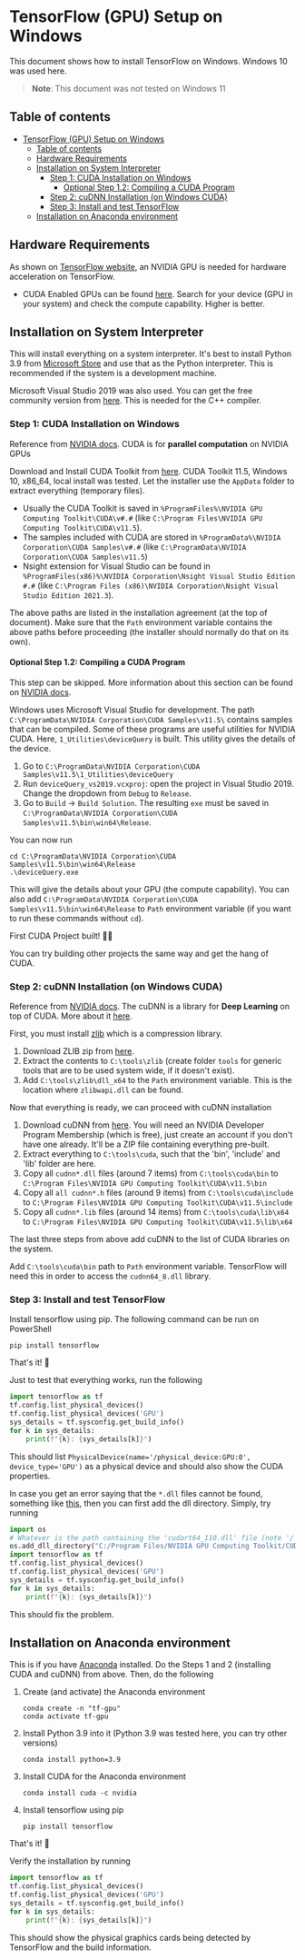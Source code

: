 # TensorFlow (GPU) Setup on Windows

This document shows how to install TensorFlow on Windows. Windows 10 was used here.

> **Note**: This document was not tested on Windows 11

## Table of contents

- [TensorFlow (GPU) Setup on Windows](#tensorflow-gpu-setup-on-windows)
    - [Table of contents](#table-of-contents)
    - [Hardware Requirements](#hardware-requirements)
    - [Installation on System Interpreter](#installation-on-system-interpreter)
        - [Step 1: CUDA Installation on Windows](#step-1-cuda-installation-on-windows)
            - [Optional Step 1.2: Compiling a CUDA Program](#optional-step-12-compiling-a-cuda-program)
        - [Step 2: cuDNN Installation (on Windows CUDA)](#step-2-cudnn-installation-on-windows-cuda)
        - [Step 3: Install and test TensorFlow](#step-3-install-and-test-tensorflow)
    - [Installation on Anaconda environment](#installation-on-anaconda-environment)

## Hardware Requirements

As shown on [TensorFlow website](https://www.tensorflow.org/install/gpu#hardware_requirements), an NVIDIA GPU is needed for hardware acceleration on TensorFlow.

- CUDA Enabled GPUs can be found [here](https://developer.nvidia.com/cuda-gpus). Search for your device (GPU in your system) and check the compute capability. Higher is better.

## Installation on System Interpreter

This will install everything on a system interpreter. It's best to install Python 3.9 from [Microsoft Store](https://www.microsoft.com/en-us/p/python-39/9p7qfqmjrfp7?activetab=pivot:overviewtab) and use that as the Python interpreter. This is recommended if the system is a development machine.

Microsoft Visual Studio 2019 was also used. You can get the free community version from [here](https://visualstudio.microsoft.com/vs/). This is needed for the C++ compiler.

### Step 1: CUDA Installation on Windows

Reference from [NVIDIA docs](https://docs.nvidia.com/cuda/cuda-installation-guide-microsoft-windows/index.html). CUDA is for **parallel computation** on NVIDIA GPUs

Download and Install CUDA Toolkit from [here](https://developer.nvidia.com/cuda-downloads). CUDA Toolkit 11.5, Windows 10, x86_64, local install was tested. Let the installer use the `AppData` folder to extract everything (temporary files).

- Usually the CUDA Toolkit is saved in `%ProgramFiles%\NVIDIA GPU Computing Toolkit\CUDA\v#.#` (like `C:\Program Files\NVIDIA GPU Computing Toolkit\CUDA\v11.5`).
- The samples included with CUDA are stored in `%ProgramData%\NVIDIA Corporation\CUDA Samples\v#.#` (like `C:\ProgramData\NVIDIA Corporation\CUDA Samples\v11.5`)
- Nsight extension for Visual Studio can be found in `%ProgramFiles(x86)%\NVIDIA Corporation\Nsight Visual Studio Edition #.#` (like `C:\Program Files (x86)\NVIDIA Corporation\Nsight Visual Studio Edition 2021.3`).

The above paths are listed in the installation agreement (at the top of document). Make sure that the `Path` environment variable contains the above paths before proceeding (the installer should normally do that on its own).

#### Optional Step 1.2: Compiling a CUDA Program

This step can be skipped. More information about this section can be found on [NVIDIA docs](https://docs.nvidia.com/cuda/cuda-installation-guide-microsoft-windows/index.html#compiling-cuda-programs).

Windows uses Microsoft Visual Studio for development. The path `C:\ProgramData\NVIDIA Corporation\CUDA Samples\v11.5\` contains samples that can be compiled. Some of these programs are useful utilities for NVIDIA CUDA. Here, `1_Utilities\deviceQuery` is built. This utility gives the details of the device.

1. Go to `C:\ProgramData\NVIDIA Corporation\CUDA Samples\v11.5\1_Utilities\deviceQuery`
2. Run `deviceQuery_vs2019.vcxproj`: open the project in Visual Studio 2019. Change the dropdown from `Debug` to `Release`.
3. Go to `Build` -> `Build Solution`. The resulting `exe` must be saved in `C:\ProgramData\NVIDIA Corporation\CUDA Samples\v11.5\bin\win64\Release`.

You can now run

```pwsh
cd C:\ProgramData\NVIDIA Corporation\CUDA Samples\v11.5\bin\win64\Release
.\deviceQuery.exe
```

This will give the details about your GPU (the compute capability). You can also add `C:\ProgramData\NVIDIA Corporation\CUDA Samples\v11.5\bin\win64\Release` to `Path` environment variable (if you want to run these commands without `cd`).

First CUDA Project built! :tada::smile:

You can try building other projects the same way and get the hang of CUDA.

### Step 2: cuDNN Installation (on Windows CUDA)

Reference from [NVIDIA docs](https://docs.nvidia.com/deeplearning/cudnn/install-guide/index.html). The cuDNN is a library for **Deep Learning** on top of CUDA. More about it [here](https://developer.nvidia.com/cudnn).

First, you must install [zlib](https://www.zlib.net/) which is a compression library.

1. Download ZLIB zip from [here](http://www.winimage.com/zLibDll/zlib123dllx64.zip).
2. Extract the contents to `C:\tools\zlib` (create folder `tools` for generic tools that are to be used system wide, if it doesn't exist).
3. Add `C:\tools\zlib\dll_x64` to the `Path` environment variable. This is the location where `zlibwapi.dll` can be found.

Now that everything is ready, we can proceed with cuDNN installation

1. Download cuDNN from [here](https://developer.nvidia.com/rdp/cudnn-download). You will need an NVIDIA Developer Program Membership (which is free), just create an account if you don't have one already. It'll be a ZIP file containing everything pre-built.
2. Extract everything to `C:\tools\cuda`, such that the 'bin', 'include' and 'lib' folder are here.
3. Copy all `cudnn*.dll` files (around 7 items) from `C:\tools\cuda\bin` to `C:\Program Files\NVIDIA GPU Computing Toolkit\CUDA\v11.5\bin`
4. Copy all `all cudnn*.h` files (around 9 items) from `C:\tools\cuda\include` to `C:\Program Files\NVIDIA GPU Computing Toolkit\CUDA\v11.5\include`
5. Copy all `cudnn*.lib` files (around 14 items) from `C:\tools\cuda\lib\x64` to `C:\Program Files\NVIDIA GPU Computing Toolkit\CUDA\v11.5\lib\x64`

The last three steps from above add cuDNN to the list of CUDA libraries on the system.

Add `C:\tools\cuda\bin` path to `Path` environment variable. TensorFlow will need this in order to access the `cudnn64_8.dll` library.

### Step 3: Install and test TensorFlow

Install tensorflow using pip. The following command can be run on PowerShell

```pwsh
pip install tensorflow
```

That's it! :confetti_ball:

Just to test that everything works, run the following

```py
import tensorflow as tf
tf.config.list_physical_devices()
tf.config.list_physical_devices('GPU')
sys_details = tf.sysconfig.get_build_info()
for k in sys_details:
    print(f"{k}: {sys_details[k]}")
```

This should list `PhysicalDevice(name='/physical_device:GPU:0', device_type='GPU')` as a physical device and should also show the CUDA properties.

In case you get an error saying that the `*.dll` files cannot be found, something like [this](https://github.com/tensorflow/tensorflow/issues/48868), then you can first add the dll directory. Simply, try running

```py
import os
# Whatever is the path containing the 'cudart64_110.dll' file (note '/', not '\')
os.add_dll_directory("C:/Program Files/NVIDIA GPU Computing Toolkit/CUDA/v11.5/bin")
import tensorflow as tf
tf.config.list_physical_devices()
tf.config.list_physical_devices('GPU')
sys_details = tf.sysconfig.get_build_info()
for k in sys_details:
    print(f"{k}: {sys_details[k]}")
```

This should fix the problem.

## Installation on Anaconda environment

This is if you have [Anaconda](https://anaconda.org/) installed. Do the Steps 1 and 2 (installing CUDA and cuDNN) from above. Then, do the following

1. Create (and activate) the Anaconda environment

    ```pwsh
    conda create -n "tf-gpu"
    conda activate tf-gpu
    ```

2. Install Python 3.9 into it (Python 3.9 was tested here, you can try other versions)

    ```pwsh
    conda install python=3.9
    ```

3. Install CUDA for the Anaconda environment

    ```pwsh
    conda install cuda -c nvidia
    ```

4. Install tensorflow using pip

    ```pwsh
    pip install tensorflow
    ```

That's it! :tada:

Verify the installation by running

```py
import tensorflow as tf
tf.config.list_physical_devices()
tf.config.list_physical_devices('GPU')
sys_details = tf.sysconfig.get_build_info()
for k in sys_details:
    print(f"{k}: {sys_details[k]}")
```

This should show the physical graphics cards being detected by TensorFlow and the build information.
